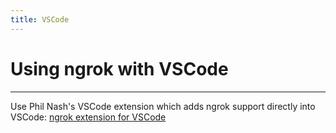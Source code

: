 ```yaml
---
title: VSCode
---
```


# Using ngrok with VSCode

---

Use Phil Nash's VSCode extension which adds ngrok support directly into VSCode: [ngrok extension for VSCode](https://marketplace.visualstudio.com/items?itemName=philnash.ngrok-for-vscode)
